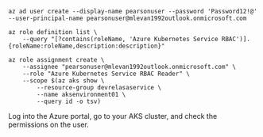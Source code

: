 ```
az ad user create --display-name pearsonuser --password 'Password12!@' --user-principal-name pearsonuser@mlevan1992outlook.onmicrosoft.com
```

```
az role definition list \
	--query "[?contains(roleName, 'Azure Kubernetes Service RBAC')].{roleName:roleName,description:description}"
```

```
az role assignment create \
    --assignee "pearsonuser@mlevan1992outlook.onmicrosoft.com" \
    --role "Azure Kubernetes Service RBAC Reader" \
    --scope $(az aks show \
        --resource-group devrelasaservice \
        --name aksenvironment01 \
        --query id -o tsv)
```

Log into the Azure portal, go to your AKS cluster, and check the permissions on the user.